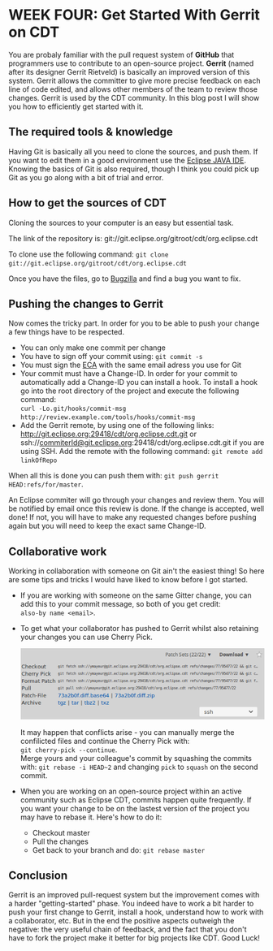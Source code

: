 # WEEK FOUR: Get Started With Gerrit on CDT

You are probaly familiar with the pull request system of **GitHub** that
programmers use to contribute to an open-source project. **Gerrit** (named after
its designer Gerrit Rietveld) is basically an improved version of this system.
Gerrit allows the committer to give more precise feedback on each line of code
edited, and allows other members of the team to review those changes. Gerrit is
used by the CDT community. In this blog post I will show you how to efficiently
get started with it.

## The required tools & knowledge

Having Git is basically all you need to clone the sources, and push them. If
you want to edit them in a good environment use the [Eclipse JAVA
IDE](https://eclipse.org/downloads/packages/release/Neon/3). Knowing the basics
of Git is also required, though I think you could pick up Git as you go along
with a bit of trial and error.

## How to get the sources of CDT

Cloning the sources to your computer is an easy but essential task.

The link of the repository is:
git://git.eclipse.org/gitroot/cdt/org.eclipse.cdt

To clone use the following command: `git clone
git://git.eclipse.org/gitroot/cdt/org.eclipse.cdt`

Once you have the files, go to [Bugzilla](https://bugs.eclipse.org/bugs/) and
find a bug you want to fix.

## Pushing the changes to Gerrit

Now comes the tricky part. In order for you to be able to push your change a
few things have to be respected.
* You can only make one commit per change
* You have to sign off your commit using: `git commit -s`
* You must sign the [ECA](https://www.eclipse.org/legal/ECA.php) with the same
  email adress you use for Git
* Your commit must have a Change-ID. In order for your commit to automatically
  add a Change-ID you can install a hook. To install a hook go into the root
directory of the project and execute the following command: <br> `curl
-Lo.git/hooks/commit-msg http://review.example.com/tools/hooks/commit-msg`
* Add the Gerrit remote, by using one of the following links:
  http://git.eclipse.org:29418/cdt/org.eclipse.cdt.git or
ssh://commiterId@git.eclipse.org:29418/cdt/org.eclipse.cdt.git if you are using
SSH. Add the remote with the following command: `git remote add linkOfRepo`

When all this is done you can push them with: `git push gerrit
HEAD:refs/for/master`.

An Eclipse commiter will go through your changes and review them. You will be
notified by email once this review is done. If the change is accepted, well
done! If not, you will have to make any requested changes before pushing again
but you will need to keep the exact same Change-ID.

## Collaborative work

Working in collaboration with someone on Git ain't the easiest thing! So here
are some tips and tricks I would have liked to know before I got started. 

* If you are working with someone on the same Gitter change, you can add this
  to your commit message, so both of you get credit:<br> `also-by name
<email>`.

* To get what your collaborator has pushed to Gerrit whilst also retaining your
  changes you can use Cherry Pick.

  ![cherry-pick](ressource/w4-1.png)

  It may happen that conflicts arise - you can manually merge the confilicted
files and continue the Cherry Pick with:<br> `git cherry-pick --continue`. <br>
Merge yours and your colleague's commit by squashing the commits with: `git
rebase -i HEAD~2` and changing `pick` to `squash` on the second commit.

* When you are working on an open-source project within an active community
  such as Eclipse CDT, commits happen quite
frequently. If you want your change to be on the lastest version of the project
you may have to rebase it. Here's how to do it:
  * Checkout master
  * Pull the changes
  * Get back to your branch and do: `git rebase master`

## Conclusion

Gerrit is an improved pull-request system but the improvement comes with a
harder "getting-started" phase. You indeed have to work a bit harder to push
your first change to Gerrit, install a hook, understand how to work with a
collaborator, etc. But in the end the positive aspects outweigh the negative:
the very useful chain of feedback, and the fact that you don't have to fork the
project make it better for big projects like CDT. Good Luck!

